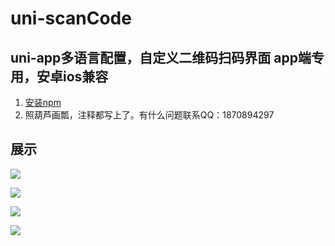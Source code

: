 # uni-scanCode

## uni-app多语言配置，自定义二维码扫码界面 app端专用，安卓ios兼容

1. [安装npm](https://uniapp.dcloud.io/frame?id=npm支持)
2. 照葫芦画瓢，注释都写上了。有什么问题联系QQ：1870894297

## 展示

![](https://github.com/taosiqi/uni-scanCode/blob/master/static/git/S00215-16052641.png)

![](https://github.com/taosiqi/uni-scanCode/blob/master/static/git/S00215-16053106.png)

![](https://github.com/taosiqi/uni-scanCode/blob/master/static/git/S00215-16053647.png)

![](https://github.com/taosiqi/uni-scanCode/blob/master/static/git/S00215-16054298.png)

